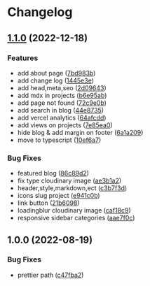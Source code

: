 # Changelog

## [1.1.0](https://github.com/rizaadi/rizaadikurniawan/compare/v1.0.0...v1.1.0) (2022-12-18)


### Features

* add about page ([7bd983b](https://github.com/rizaadi/rizaadikurniawan/commit/7bd983bce8419c0ed67893f974287de57bc9dc5e))
* add change log ([1445e3e](https://github.com/rizaadi/rizaadikurniawan/commit/1445e3e01a1544c3986ef667991d104a523911a6))
* add head,meta,seo ([2d09643](https://github.com/rizaadi/rizaadikurniawan/commit/2d096435d87ed42f5805aec5001d687ae454830a))
* add mdx in projects ([b6e95ab](https://github.com/rizaadi/rizaadikurniawan/commit/b6e95aba5a13ccb802182bce118d6dc16846db1a))
* add page not found ([72c9e0b](https://github.com/rizaadi/rizaadikurniawan/commit/72c9e0b8f0e07ad9ebbe57676f548495862f7cf6))
* add search in blog ([44e8735](https://github.com/rizaadi/rizaadikurniawan/commit/44e873533c1c12e3fb183b4eff11db22e37832f6))
* add vercel analytics ([64afcdd](https://github.com/rizaadi/rizaadikurniawan/commit/64afcdd50480fb347e6c7093fe2faf618227071d))
* add views on projects ([7e85ea0](https://github.com/rizaadi/rizaadikurniawan/commit/7e85ea0b5ea8189c3be489c02ce1dce63a7dfaa4))
* hide blog & add margin on footer ([6a1a209](https://github.com/rizaadi/rizaadikurniawan/commit/6a1a2095fb80c4642b0184b8c4a6549650cc8437))
* move to typescript ([10ef6a7](https://github.com/rizaadi/rizaadikurniawan/commit/10ef6a77bcb81ba385fd4aaa6e8b411ac1693853))


### Bug Fixes

* featured blog ([86c89d2](https://github.com/rizaadi/rizaadikurniawan/commit/86c89d21f0aa7ca67377debb6599eb9e8d8df889))
* fix type cloudinary image ([ae3b1a2](https://github.com/rizaadi/rizaadikurniawan/commit/ae3b1a2a3cd66749b4fb0c47b0a5a2493654d147))
* header,style,markdown,ect ([c3b7f3d](https://github.com/rizaadi/rizaadikurniawan/commit/c3b7f3d4403bc956d99edaf5cb31fb56aeacc88a))
* icons slug project ([e941c0b](https://github.com/rizaadi/rizaadikurniawan/commit/e941c0b786cdac6580aaa426515f053b791e8c8b))
* link button ([21b6098](https://github.com/rizaadi/rizaadikurniawan/commit/21b60989dfb59ed54b0fe4f7cd703bb526cd02f3))
* loadingblur cloudinary image ([caf18c9](https://github.com/rizaadi/rizaadikurniawan/commit/caf18c9a786d295b9cd46ffb93ff55dcbfeaa28e))
* responsive sidebar categories ([aae7f0c](https://github.com/rizaadi/rizaadikurniawan/commit/aae7f0c899d8186c7d764f3e0265eb9250f8843e))

## 1.0.0 (2022-08-19)


### Bug Fixes

* prettier path ([c47fba2](https://github.com/rizaadi/rizaadikurniawan/commit/c47fba29e84daace9d01cdc79de52da88f054d7f))
